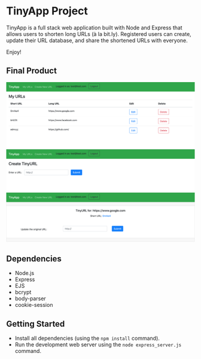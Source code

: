 # TinyApp Project

TinyApp is a full stack web application built with Node and Express that allows users to shorten long URLs (à la bit.ly).
Registered users can create, update their URL database, and share the shortened URLs with everyone.

Enjoy!

## Final Product

!["MyURLs Page"](https://github.com/gybubest/tinyapp/blob/master/docs/urls-page.png?raw=true)
!["Create New URL Page"](https://github.com/gybubest/tinyapp/blob/master/docs/urls:new-page.png?raw=true)
!["Shortened URL or Update original URL"](https://github.com/gybubest/tinyapp/blob/master/docs/urls:id-page.png?raw=true)

## Dependencies

- Node.js
- Express
- EJS
- bcrypt
- body-parser
- cookie-session

## Getting Started

- Install all dependencies (using the `npm install` command).
- Run the development web server using the `node express_server.js` command.